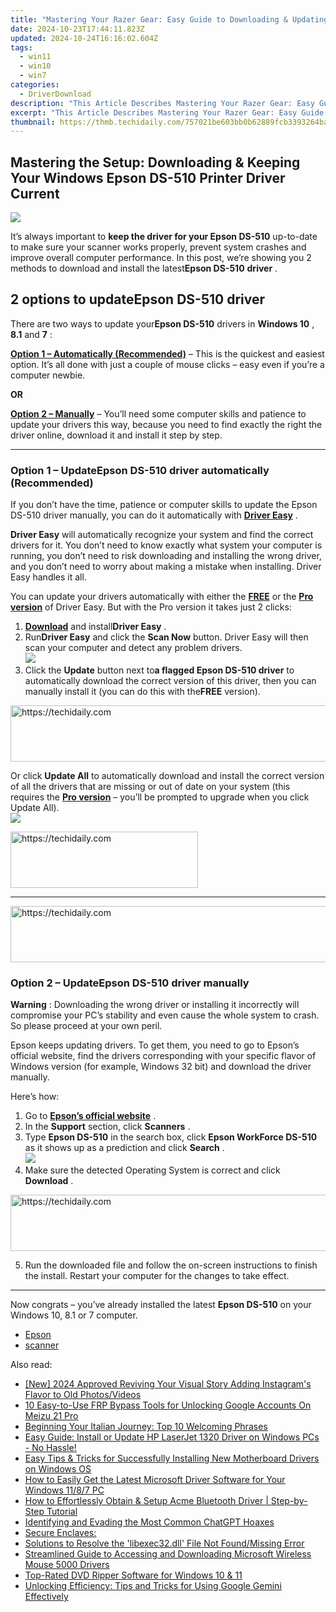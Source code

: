 ```yaml
---
title: "Mastering Your Razer Gear: Easy Guide to Downloading & Updating Drivers in Windows 11/8/7/XP/Vista"
date: 2024-10-23T17:44:11.823Z
updated: 2024-10-24T16:16:02.604Z
tags:
  - win11
  - win10
  - win7
categories:
  - DriverDownload
description: "This Article Describes Mastering Your Razer Gear: Easy Guide to Downloading & Updating Drivers in Windows 11/8/7/XP/Vista"
excerpt: "This Article Describes Mastering Your Razer Gear: Easy Guide to Downloading & Updating Drivers in Windows 11/8/7/XP/Vista"
thumbnail: https://thmb.techidaily.com/757021be603bb0b62889fcb3393264ba25afdf3ad53016173b55a4a0650b3071.jpg
---
```


## Mastering the Setup: Downloading & Keeping Your Windows Epson DS-510 Printer Driver Current

![](https://images.drivereasy.com/wp-content/uploads/2019/01/img_5c3842180ce91.jpg)

It’s always important to **keep the driver for your Epson DS-510**  up-to-date to make sure your scanner works properly, prevent system crashes and improve overall computer performance. In this post, we’re showing you 2 methods to download and install the latest**Epson DS-510**   **driver** .

## 2 options to update**Epson DS-510**  driver

 There are two ways to update your**Epson DS-510** drivers in **Windows 10** , **8.1** and **7** :

**[Option 1 – Automatically (Recommended)](https://www.drivereasy.com/knowledge/epson-ds-510-download-update-for-windows-step-by-step/#O1)**  – This is the quickest and easiest option. It’s all done with just a couple of mouse clicks – easy even if you’re a computer newbie.

**OR**

**[Option 2 – Manually](https://tools.techidaily.com/drivereasy/download/)**  – You’ll need some computer skills and patience to update your drivers this way, because you need to find exactly the right the driver online, download it and install it step by step.

---

### Option 1 – Update**Epson DS-510** driver automatically (Recommended)

 If you don’t have the time, patience or computer skills to update the Epson DS-510 driver manually, you can do it automatically with **[Driver Easy](https://tools.techidaily.com/drivereasy/download/)**  .

**Driver Easy** will automatically recognize your system and find the correct drivers for it. You don’t need to know exactly what system your computer is running, you don’t need to risk downloading and installing the wrong driver, and you don’t need to worry about making a mistake when installing. Driver Easy handles it all.

 You can update your drivers automatically with either the **[FREE](https://tools.techidaily.com/drivereasy/download/)**  or the **[Pro version](https://tools.techidaily.com/drivereasy/download/)**  of Driver Easy. But with the Pro version it takes just 2 clicks:

1. **[Download](https://tools.techidaily.com/drivereasy/download/)**  and install**Driver Easy** .
2. Run**Driver Easy** and click the **Scan Now** button. Driver Easy will then scan your computer and detect any problem drivers.  
![](https://images.drivereasy.com/wp-content/uploads/2019/01/img_5c384c1b19573.jpg)
3. Click the **Update** button next to**a flagged Epson DS-510 driver** to automatically download the correct version of this driver, then you can manually install it (you can do this with the**FREE** version).  

<!-- affiliate ads begin -->
<a href="https://aligracehair.sjv.io/c/5597632/2135361/19272" target="_top" id="2135361">
  <img src="//a.impactradius-go.com/display-ad/19272-2135361" border="0" alt="https://techidaily.com" width="728" height="90"/>
</a>
<img height="0" width="0" src="https://aligracehair.sjv.io/i/5597632/2135361/19272" style="position:absolute;visibility:hidden;" border="0" />
<!-- affiliate ads end -->

 Or click **Update All** to automatically download and install the correct version of all the drivers that are missing or out of date on your system (this requires the **[Pro version](https://tools.techidaily.com/drivereasy/download/)**  – you’ll be prompted to upgrade when you click Update All).  
![](https://images.drivereasy.com/wp-content/uploads/2019/01/img_5c384ba0a4c7e.jpg)

<!-- affiliate ads begin -->
<a href="https://aligracehair.sjv.io/c/5597632/1938716/19272" target="_top" id="1938716">
  <img src="//a.impactradius-go.com/display-ad/19272-1938716" border="0" alt="https://techidaily.com" width="300" height="90"/>
</a>
<img height="0" width="0" src="https://aligracehair.sjv.io/i/5597632/1938716/19272" style="position:absolute;visibility:hidden;" border="0" />
<!-- affiliate ads end -->

---

<!-- affiliate ads begin -->
<a href="https://appsumo.8odi.net/c/5597632/2075482/7443" target="_top" id="2075482">
  <img src="//a.impactradius-go.com/display-ad/7443-2075482" border="0" alt="https://techidaily.com" width="728" height="90"/>
</a>
<img height="0" width="0" src="https://appsumo.8odi.net/i/5597632/2075482/7443" style="position:absolute;visibility:hidden;" border="0" />
<!-- affiliate ads end -->

### Option 2 – Update**Epson DS-510** driver manually

**Warning** : Downloading the wrong driver or installing it incorrectly will compromise your PC’s stability and even cause the whole system to crash. So please proceed at your own peril.

 Epson keeps updating drivers. To get them, you need to go to Epson’s official website, find the drivers corresponding with your specific flavor of Windows version (for example, Windows 32 bit) and download the driver manually.

Here’s how:

1. Go to **[Epson’s official website](https://epson.com/usa)**  .
2. In the **Support** section, click **Scanners** .
3. Type **Epson DS-510** in the search box, click **Epson WorkForce DS-510** as it shows up as a prediction and click **Search** .  
![](https://images.drivereasy.com/wp-content/uploads/2019/01/img_5c3851849d66c.jpg)
4. Make sure the detected Operating System is correct and click **Download** .

<!-- affiliate ads begin -->
<a href="https://appsumo.8odi.net/c/5597632/2100534/7443" target="_top" id="2100534">
  <img src="//a.impactradius-go.com/display-ad/7443-2100534" border="0" alt="https://techidaily.com" width="728" height="90"/>
</a>
<img height="0" width="0" src="https://appsumo.8odi.net/i/5597632/2100534/7443" style="position:absolute;visibility:hidden;" border="0" />
<!-- affiliate ads end -->

5. Run the downloaded file and follow the on-screen instructions to finish the install. Restart your computer for the changes to take effect.

---

 Now congrats – you’ve already installed the latest **Epson DS-510** on your Windows 10, 8.1 or 7 computer.

* [Epson](https://tools.techidaily.com/drivereasy/download/)
* [scanner](https://tools.techidaily.com/drivereasy/download/)

<ins class="adsbygoogle"
     style="display:block"
     data-ad-format="autorelaxed"
     data-ad-client="ca-pub-7571918770474297"
     data-ad-slot="1223367746"></ins>

<ins class="adsbygoogle"
     style="display:block"
     data-ad-client="ca-pub-7571918770474297"
     data-ad-slot="8358498916"
     data-ad-format="auto"
     data-full-width-responsive="true"></ins>

<span class="atpl-alsoreadstyle">Also read:</span>
<div><ul>
<li><a href="https://instagram-clips.techidaily.com/new-2024-approved-reviving-your-visual-story-adding-instagrams-flavor-to-old-photosvideos/"><u>[New] 2024 Approved Reviving Your Visual Story Adding Instagram's Flavor to Old Photos/Videos</u></a></li>
<li><a href="https://android-unlock.techidaily.com/10-easy-to-use-frp-bypass-tools-for-unlocking-google-accounts-on-meizu-21-pro-by-drfone-android/"><u>10 Easy-to-Use FRP Bypass Tools for Unlocking Google Accounts On Meizu 21 Pro</u></a></li>
<li><a href="https://mondly-stories.techidaily.com/beginning-your-italian-journey-top-10-welcoming-phrases/"><u>Beginning Your Italian Journey: Top 10 Welcoming Phrases</u></a></li>
<li><a href="https://driver-download.techidaily.com/easy-guide-install-or-update-hp-laserjet-1320-driver-on-windows-pcs-no-hassle/"><u>Easy Guide: Install or Update HP LaserJet 1320 Driver on Windows PCs - No Hassle!</u></a></li>
<li><a href="https://driver-download.techidaily.com/easy-tips-and-tricks-for-successfully-installing-new-motherboard-drivers-on-windows-os/"><u>Easy Tips & Tricks for Successfully Installing New Motherboard Drivers on Windows OS</u></a></li>
<li><a href="https://driver-download.techidaily.com/how-to-easily-get-the-latest-microsoft-driver-software-for-your-windows-1187-pc/"><u>How to Easily Get the Latest Microsoft Driver Software for Your Windows 11/8/7 PC</u></a></li>
<li><a href="https://driver-download.techidaily.com/how-to-effortlessly-obtain-and-setup-acme-bluetooth-driver-step-by-step-tutorial/"><u>How to Effortlessly Obtain & Setup Acme Bluetooth Driver | Step-by-Step Tutorial</u></a></li>
<li><a href="https://tech-haven.techidaily.com/identifying-and-evading-the-most-common-chatgpt-hoaxes/"><u>Identifying and Evading the Most Common ChatGPT Hoaxes</u></a></li>
<li><a href="https://driver-download.techidaily.com/secure-enclaves/"><u>Secure Enclaves:</u></a></li>
<li><a href="https://techno-recovery.techidaily.com/solutions-to-resolve-the-libexec32dll-file-not-foundmissing-error/"><u>Solutions to Resolve the 'libexec32.dll' File Not Found/Missing Error</u></a></li>
<li><a href="https://driver-download.techidaily.com/streamlined-guide-to-accessing-and-downloading-microsoft-wireless-mouse-5000-drivers/"><u>Streamlined Guide to Accessing and Downloading Microsoft Wireless Mouse 5000 Drivers</u></a></li>
<li><a href="https://blog-min.techidaily.com/top-rated-dvd-ripper-software-for-windows-10-and-11/"><u>Top-Rated DVD Ripper Software for Windows 10 & 11</u></a></li>
<li><a href="https://techtrends.techidaily.com/unlocking-efficiency-tips-and-tricks-for-using-google-gemini-effectively/"><u>Unlocking Efficiency: Tips and Tricks for Using Google Gemini Effectively</u></a></li>
</ul></div>

